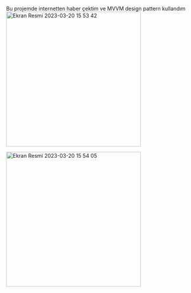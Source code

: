 Bu projemde internetten haber çektim ve MVVM design pattern kullandım
<img width="364" alt="Ekran Resmi 2023-03-20 15 53 42" src="https://user-images.githubusercontent.com/96181594/226345366-925b6ffa-81bc-411e-830d-333c8b44d6ae.png">


<img width="364" alt="Ekran Resmi 2023-03-20 15 54 05" src="https://user-images.githubusercontent.com/96181594/226345634-3bab5c97-c265-4e73-b6a0-2df60f0da6fa.png">
